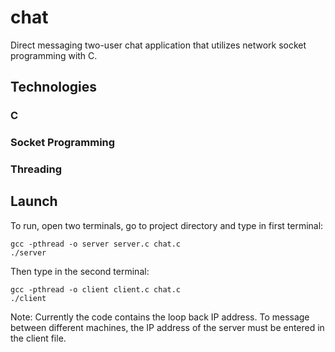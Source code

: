 # chat

Direct messaging two-user chat application that utilizes network socket programming with C.

## Technologies

### C

### Socket Programming

### Threading

## Launch

To run, open two terminals, go to project directory and type in first terminal:

```
gcc -pthread -o server server.c chat.c
./server
```

Then type in the second terminal:

```
gcc -pthread -o client client.c chat.c
./client
```

Note: Currently the code contains the loop back IP address. To message between different machines, the IP address of the server must be entered in the client file.
